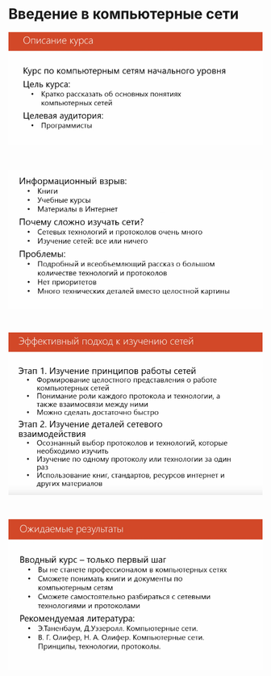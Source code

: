 # Введение в компьютерные сети


<kbd>
<p align="center">
 <img width="800px" src="/Networks_2016/01_Lesson/intro.png">
</p>
<br>

<p align="center">
 <img width="800px" src="/Networks_2016/01_Lesson/intro1.png">
</p>
<br>

<p align="center">
 <img width="800px" src="/Networks_2016/01_Lesson/effect.png">
</p>
<br>

<p align="center">
 <img width="800px" src="/Networks_2016/01_Lesson/results.png">
</p>
<kbd>
<br>

